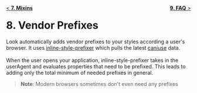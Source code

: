 <div style="float:left"><a href="Mixins.md">< <b>7. Mixins</b></a></div>
<div style="float:right"><a href="api/FAQ.md"><b>9. FAQ</b> ></a></div>

# 8. Vendor Prefixes
Look automatically adds vendor prefixes to your styles according a user's browser. It uses [inline-style-prefixer](https://github.com/rofrischmann/inline-style-prefixer) which pulls the latest [caniuse](http://caniuse.com) data.<br><br>
When the user opens your application, inline-style-prefixer takes in the userAgent and evaluates properties that need to be prefixed. This leads to adding only the total minimum of needed prefixes in general. 
> **Note**: Modern browsers sometimes don't even need any prefixes
